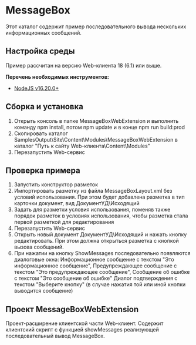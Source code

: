 ﻿# MessageBox

Этот каталог содержит пример последовательного вывода нескольких информационных сообщений.

## Настройка среды

Пример рассчитан на версию Web-клиента 18 (6.1) или выше.

**Перечень необходимых инструментов:** 
* [NodeJS v16.20.0+](https://nodejs.org/en/)

## Сборка и установка

1. Открыть консоль в папке MessageBoxWebExtension и выполнить команду npm install, потом  npm update и в конце npm run build:prod
2. Скопировать каталог SamplesOutput\Site\Content\Modules\MessageBoxWebExtension в каталог "Путь к сайту Web-клиента\Content\Modules"
3. Перезапустить Web-сервис

## Проверка примера

1. Запустить конструктор разметок
2. Импортировать разметку из файла MessageBoxLayout.xml без условий использования. При этом будет добавлена разметка в тип карточки документ, вид ДокументУД\Исходящий
3. Задать для разметки условия использования, поменяв также порядок разметок в условиях использования, чтобы разметка стала первой разметкой для редактирования 
4. Перезапустить Web-сервис
5. Открыть новый документ ДокументУД\Исходящий и нажать кнопку редактировать. При этом должна открыться разметка с кнопкой вызова сообщений. 
6. При нажатии на кнопку ShowMessages последовательно появляются диалоговые окна:  Информационное сообщение с текстом "Это информационное сообщение", 
 Предупреждающее сообщение с текстом "Это предупреждающее сообщение", Сообщение об ошибке с текстом "Это сообщение об ошибке"
 Диалог подтверждения с текстом "Выберите кнопку" (в случае нажатия той или иной кнопки выводится сообщение)


## Проект MessageBoxWebExtension

Проект-расширение клиентской части Web-клиент. Содержит клиентский скрипт c функцией showMessages реализующей последовательный вывод MessageBox.
